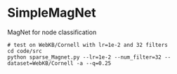# SimpleMagNet
MagNet for node classification

```
# test on WebKB/Cornell with lr=1e-2 and 32 filters
cd code/src
python sparse_Magnet.py --lr=1e-2 --num_filter=32 --dataset=WebKB/Cornell -a --q=0.25
```
